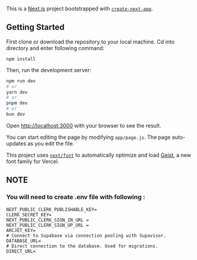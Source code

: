 This is a [Next.js](https://nextjs.org) project bootstrapped with [`create-next-app`](https://github.com/vercel/next.js/tree/canary/packages/create-next-app).

## Getting Started

First clone or download the repository to your local machine.
Cd into directory and enter following command:
```
npm install
```

Then, run the development server:

```bash
npm run dev
# or
yarn dev
# or
pnpm dev
# or
bun dev
```



Open [http://localhost:3000](http://localhost:3000) with your browser to see the result.

You can start editing the page by modifying `app/page.js`. The page auto-updates as you edit the file.

This project uses [`next/font`](https://nextjs.org/docs/app/building-your-application/optimizing/fonts) to automatically optimize and load [Geist](https://vercel.com/font), a new font family for Vercel.

## NOTE
### You will need to create .env file with following :
```
NEXT_PUBLIC_CLERK_PUBLISHABLE_KEY=
CLERK_SECRET_KEY=
NEXT_PUBLIC_CLERK_SIGN_IN_URL =
NEXT_PUBLIC_CLERK_SIGN_UP_URL =    
ARCJET_KEY=
# Connect to Supabase via connection pooling with Supavisor.
DATABASE_URL=
# Direct connection to the database. Used for migrations.
DIRECT_URL=
```        
